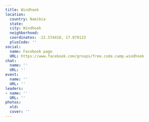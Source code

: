 ```yaml
---
title: Windhoek
location:
  country: Namibia
  state: 
  city: Windhoek
  neighborhood: 
  coordinates: -22.574418, 17.079123
  plusCode: ''
social:
  name: Facebook page
  URL: https://www.facebook.com/groups/free.code.camp.windhoek
chat:
  name: ''
  URL: ''
event:
  name: ''
  URL: ''
leaders:
- name: ''
  URL: ''
photos:
  old: 
  cover: ''
---
```

